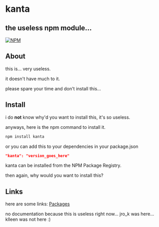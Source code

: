 # kanta
## the useless npm module...


[![NPM](https://nodei.co/npm/kanta.png?downloads=true&downloadRank=true&stars=true)](https://nodei.co/npm/kanta/)
                                                                               



## About
this is... very useless.

it doesn't have much to it.

please spare your time and don't install this...

## Install

i do **not** know why'd you want to install this, it's so useless.

anyways, here is the npm command to install it.

```sh
npm install kanta
```
or you can add this to your dependencies in your package.json

```json
"kanta": "version_goes_here"
```


kanta can be installed from the NPM Package Registry.

then again, why would you want to install this?


## Links
here are some links:
[Packages](https://github.com/unifiton/kanta/packages)


no documentation because this is useless right now...
jro_k was here...
klleen was not here :)
